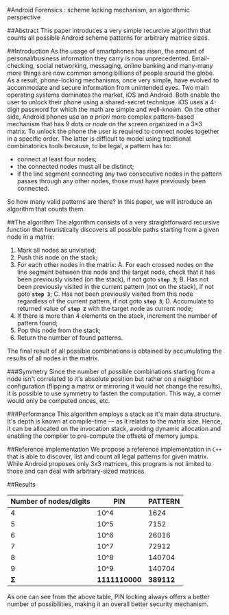 #Android Forensics : scheme locking mechanism, an algorithmic perspective 

##Abstract
This paper introduces a very simple recurcive algorithm that counts all possible Android scheme patterns for arbitrary matrice sizes. 

##Introduction
As the usage of smartphones has risen, the amount of personal/business information they carry is now unprecedented. Email-checking, social networking, messaging, online banking and many-many more things are now common among billions of people around the globe. As a result, phone-locking mechanisms, once very simple, have evolved to accommodate and secure information from unintended eyes. Two main operating systems dominates the market, iOS and Android. Both enable the user to unlock their phone using a shared-secret technique. iOS uses a 4-digit password for which the math are simple and well-known. On the other side, Android phones use an *a priori* more complex pattern-based mechanism that has 9 dots or *node* on the screen organized in a 3×3 matrix. To unlock the phone the user is required to connect nodes together in a specific order. The latter is difficult to model using traditional combinatorics tools because, to be legal, a pattern has to:

 - connect at least four nodes;
 - the connected nodes must all be distinct;
 - if the line segment connecting any two consecutive nodes in the pattern passes through any other nodes, those must have previously been connected.

So how many valid patterns are there? In this paper, we will introduce an algorithm that counts them.

##The algorithm
The algorithm consists of a very straightforward recursive function that heuristically discovers all possible paths starting from a given node in a matrix:

1. Mark all nodes as unvisited;
2. Push this node on the stack;
3. For each other nodes in the matrix:
	A. For each crossed nodes on the line segment between this node and the target node, check that it has been previously visited (on the stack), if not goto **`step 3`**;
	B. Has not been previously visited in the current pattern (not on the stack), if not goto **`step 3`**;
	C. Has not been previously visited from this node regardless of the current pattern,  if not goto **`step 3`**;
	D. Accumulate to returned value of **`step 2`** with the target node as current node;
4. If there is more than 4 elements on the stack, increment the number of pattern found;
5. Pop this node from the stack;
6. Return the number of found patterns.

The final result of all possible combinations is obtained by accumulating the results of all nodes in the matrix.

###Symmetry
Since the number of possible combinations starting from a node isn't correlated to it's absolute position but rather on a neighbor configuration (flipping a matrix or mirroring it would not change the results), it is possible to use symmetry to fasten the computation. This way, a corner would only be computed onces, etc.

###Performance
This algorithm employs a stack as it's main data structure. It's depth is known at compile-time — as it relates to the matrix size. Hence, it can be allocated on the invocation stack, avoiding dynamic allocation and enabling the compiler to pre-compute the offsets of memory jumps.

##Reference implementation
We propose a reference implementation in `C++` that is able to discover, list and count all legal patterns for given matrix. While Android proposes only 3x3 matrices, this program is not limited to those and can deal with arbitrary-sized matrices.

##Results

| Number of nodes/digits | PIN   	| PATTERN     |
| ---------------------- | -------------------- | ------------------------- |
| 4				         | 10^4  				| 1624        				|
| 5         			 | 10^5  				| 7152                 		|
| 6         			 | 10^6  				| 26016						|
| 7         			 | 10^7  				| 72912						|
| 8         			 | 10^8  				| 140704					|
| 9         			 | 10^9  				| 140704					|
| **Σ**         		 | **1111110000** 		| **389112**     			|

As one can see from the above table, PIN locking always offers a better number of possibilities, making it an overall better security mechanism.